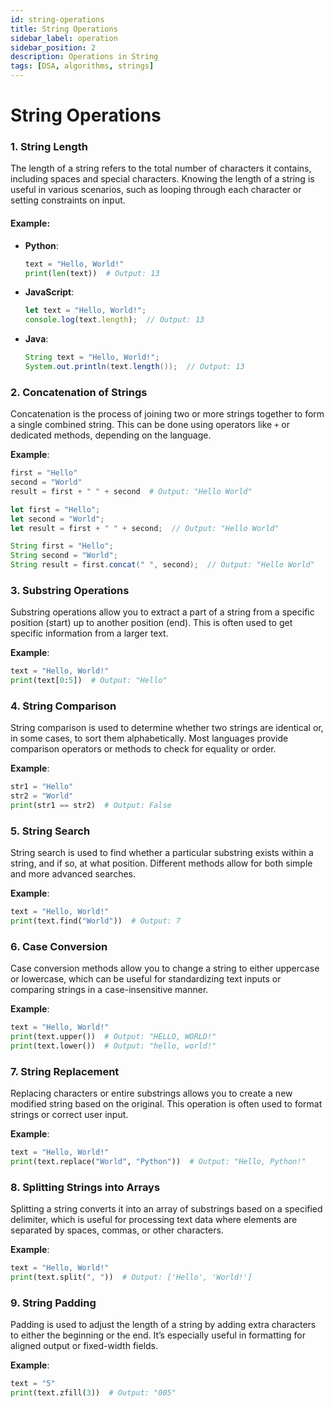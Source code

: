 ```yaml
---
id: string-operations
title: String Operations
sidebar_label: operation
sidebar_position: 2
description: Operations in String
tags: [DSA, algorithms, strings]
---
```




# String Operations

### 1. String Length
The length of a string refers to the total number of characters it contains, including spaces and special characters. Knowing the length of a string is useful in various scenarios, such as looping through each character or setting constraints on input.

#### Example:
- **Python**:
  ```python
  text = "Hello, World!"
  print(len(text))  # Output: 13 
    ```
        
- **JavaScript**:
  ```javascript
  let text = "Hello, World!";
  console.log(text.length);  // Output: 13
    ```
        
- **Java**:
  ```java
  String text = "Hello, World!";
  System.out.println(text.length());  // Output: 13
    ```

### 2. Concatenation of Strings
Concatenation is the process of joining two or more strings together to form a single combined string. This can be done using operators like `+` or dedicated methods, depending on the language.

**Example**:

```Python
first = "Hello"
second = "World"
result = first + " " + second  # Output: "Hello World"
```
```Javascript
let first = "Hello";
let second = "World";
let result = first + " " + second;  // Output: "Hello World"
```

```Java
String first = "Hello";
String second = "World";
String result = first.concat(" ", second);  // Output: "Hello World"
```

### 3. Substring Operations

Substring operations allow you to extract a part of a string from a specific position (start) up to another position (end). This is often used to get specific information from a larger text.

**Example**:

```Python
text = "Hello, World!"
print(text[0:5])  # Output: "Hello"
```

### 4. String Comparison

String comparison is used to determine whether two strings are identical or, in some cases, to sort them alphabetically. Most languages provide comparison operators or methods to check for equality or order.

**Example**:

```Python
str1 = "Hello"
str2 = "World"
print(str1 == str2)  # Output: False
```

### 5. String Search
String search is used to find whether a particular substring exists within a string, and if so, at what position. Different methods allow for both simple and more advanced searches.

**Example**:

```Python 
text = "Hello, World!"
print(text.find("World"))  # Output: 7
```

### 6. Case Conversion
Case conversion methods allow you to change a string to either uppercase or lowercase, which can be useful for standardizing text inputs or comparing strings in a case-insensitive manner.

**Example**:

```Python 
text = "Hello, World!"
print(text.upper())  # Output: "HELLO, WORLD!"
print(text.lower())  # Output: "hello, world!"

```

### 7. String Replacement
Replacing characters or entire substrings allows you to create a new modified string based on the original. This operation is often used to format strings or correct user input.

**Example**:

```Python 
text = "Hello, World!"
print(text.replace("World", "Python"))  # Output: "Hello, Python!"
```

### 8. Splitting Strings into Arrays
Splitting a string converts it into an array of substrings based on a specified delimiter, which is useful for processing text data where elements are separated by spaces, commas, or other characters.

**Example**:

```Python 
text = "Hello, World!"
print(text.split(", "))  # Output: ['Hello', 'World!']
```

### 9. String Padding
Padding is used to adjust the length of a string by adding extra characters to either the beginning or the end. It’s especially useful in formatting for aligned output or fixed-width fields.
 
**Example**:

```Python 
text = "5"
print(text.zfill(3))  # Output: "005"
```
